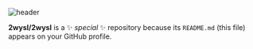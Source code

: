 ![header](https://capsule-render.vercel.app/api?type=Transparent&color=gradient&height=150&section=header&text=WELCOME&fontSize=50&fontAlignY=40)

**2wysl/2wysl** is a ✨ _special_ ✨ repository because its `README.md` (this file) appears on your GitHub profile.
